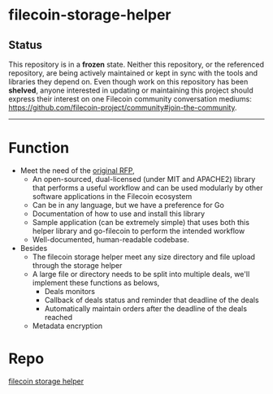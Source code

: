 # filecoin-storage-helper

## Status

This repository is in a **frozen** state. Neither this repository, or the referenced repository, are being actively maintained or kept in sync with the tools and libraries they depend on. Even though work on this repository has been **shelved**, anyone interested in updating or maintaining this project should express their interest on one Filecoin community conversation mediums: <https://github.com/filecoin-project/community#join-the-community>.

---

# Function

- Meet the need of the [original RFP](https://github.com/filecoin-project/devgrants/blob/master/rfps/rfp-storage-helper-libraries.md),
  - An open-sourced, dual-licensed (under MIT and APACHE2) library that performs a useful workflow and can be used modularly by other software applications in the Filecoin ecosystem
  - Can be in any language, but we have a preference for Go
  - Documentation of how to use and install this library
  - Sample application (can be extremely simple) that uses both this helper library and go-filecoin to perform the intended workflow
  - Well-documented, human-readable codebase.
- Besides
  - The filecoin storage helper meet any size directory and file upload through the storage helper
  - A large file or directory needs to be split into multiple deals, we'll implement these functions as belows,
    - Deals monitors
    - Callback of deals status and reminder that deadline of the deals
    - Automatically maintain orders after the deadline of the deals reached
  - Metadata encryption

# Repo
[filecoin storage helper](https://github.com/arsyun/filecoin-storage-helper)
